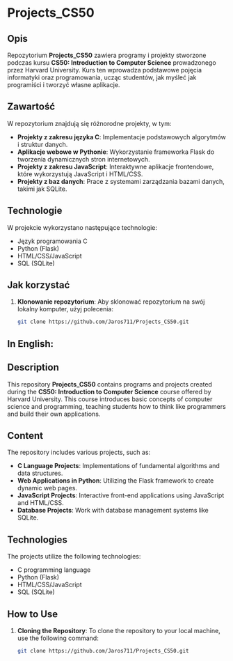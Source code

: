 # Projects_CS50

## Opis

Repozytorium **Projects_CS50** zawiera programy i projekty stworzone podczas kursu **CS50: Introduction to Computer Science** prowadzonego przez Harvard University. Kurs ten wprowadza podstawowe pojęcia informatyki oraz programowania, ucząc studentów, jak myśleć jak programiści i tworzyć własne aplikacje.

## Zawartość

W repozytorium znajdują się różnorodne projekty, w tym:

- **Projekty z zakresu języka C**: Implementacje podstawowych algorytmów i struktur danych.
- **Aplikacje webowe w Pythonie**: Wykorzystanie frameworka Flask do tworzenia dynamicznych stron internetowych.
- **Projekty z zakresu JavaScript**: Interaktywne aplikacje frontendowe, które wykorzystują JavaScript i HTML/CSS.
- **Projekty z baz danych**: Prace z systemami zarządzania bazami danych, takimi jak SQLite.

## Technologie

W projekcie wykorzystano następujące technologie:

- Język programowania C
- Python (Flask)
- HTML/CSS/JavaScript
- SQL (SQLite)

## Jak korzystać

1. **Klonowanie repozytorium**:
   Aby sklonować repozytorium na swój lokalny komputer, użyj polecenia:
   ```bash
   git clone https://github.com/Jaros711/Projects_CS50.git


## In English:

## Description

This repository **Projects_CS50** contains programs and projects created during the **CS50: Introduction to Computer Science** course offered by Harvard University. This course introduces basic concepts of computer science and programming, teaching students how to think like programmers and build their own applications.

## Content

The repository includes various projects, such as:

- **C Language Projects**: Implementations of fundamental algorithms and data structures.
- **Web Applications in Python**: Utilizing the Flask framework to create dynamic web pages.
- **JavaScript Projects**: Interactive front-end applications using JavaScript and HTML/CSS.
- **Database Projects**: Work with database management systems like SQLite.

## Technologies

The projects utilize the following technologies:

- C programming language
- Python (Flask)
- HTML/CSS/JavaScript
- SQL (SQLite)

## How to Use

1. **Cloning the Repository**: 
   To clone the repository to your local machine, use the following command:
   ```bash
   git clone https://github.com/Jaros711/Projects_CS50.git

